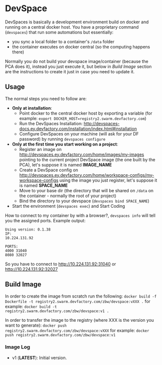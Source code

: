 # DevSpace

DevSpaces is basically a development environment build on docker and running on a central docker host.
You have a proprietary command (`devspaces`) that run some automations but essentially:
* you sync a local folder to a container's `/data` folder
* the container executes on docker central (so the computing happens there)

Normally you do not build your devspace image/container (because the PCA does it), instead you just execute it,
but below in *Build Image* section are the instructions to create it just in case you need to update it.

## Usage

The normal steps you need to follow are:
* **Only at installation**:
    * Point docker to the central docker host by exporting a variable (for example: 
    `export DOCKER_HOST=registry2.swarm.devfactory.com`)
    * Run the DevSpaces Installation: http://devspaces-docs.ey.devfactory.com/installation/index.html#installation
    * Configure DevSpaces on your machine (will ask for your DF password) by running `devspaces configure`
* **Only at the first time you start working on a project**:
    * Register an image on http://devspaces.ey.devfactory.com/home/images/my-images pointing to the current project 
    DevSpace image  (the one built by the PCA), let's suppose it is named **IMAGE_NAME**
    * Create a DevSpace config on http://devspaces.ey.devfactory.com/home/workspace-configs/my-workspace-configs 
    using the image you just register, let's suppose it is named **SPACE_NAME**
    * Move to your base dir (the directory that will be shared on `/data` on the container - normally the root of 
    your project)
    * Bind the directory to your devspace (`devspaces bind SPACE_NAME`)
* Start the environment (`devspaces exec`) and Start Coding

How to connect to my container by with a browser?, `devspaces info` will tell you the assigned ports.
Example output:
```
Using version: 0.1.38
IP:
10.224.131.92

PORTS:
4000 31040
8080 32027
```
So you have to connect to http://10.224.131.92:31040 or http://10.224.131.92:32027

## Build Image

In order to create the image from scratch run the following:
`docker build -f Dockerfile -t registry2.swarm.devfactory.com/zbw/devspace:vXXX .`
for example: `docker build -t registry2.swarm.devfactory.com/zbw/devspace:v1 .`

In order to transfer the image to the registry (where XXX is the version you want to generate):
`docker push registry2.swarm.devfactory.com/zbw/devspace:vXXX`
for example: `docker push registry2.swarm.devfactory.com/zbw/devspace:v1`

### Image Log
* v1 (**LATEST**): Initial version.
